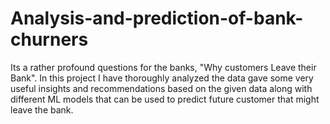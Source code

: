 # Analysis-and-prediction-of-bank-churners
Its a rather profound questions for the banks, "Why customers Leave their Bank". In this project I have thoroughly analyzed the data gave some very useful insights and recommendations based on the given data along with different ML models that can be used to predict future customer that might leave the bank.
